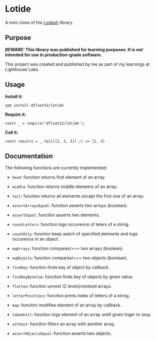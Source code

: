 # Lotide

A mini clone of the [Lodash](https://lodash.com) library.

## Purpose

**_BEWARE:_ This library was published for learning purposes. It is _not_ intended for use in production-grade software.**

This project was created and published by me as part of my learnings at Lighthouse Labs. 

## Usage

**Install it:**

`npm install @float32/lotide`

**Require it:**

`const _ = require('@float32/lotide');`

**Call it:**

`const results = _.tail([1, 2, 3]) // => [2, 3]`

## Documentation

The following functions are currently implemented:
  * `head`: function returns first element of an array.

  * `middle`: funciton returns middle elemetns of an array.

  * `tail`: funciton returns all elements except the first one of an array.

  * `assertArraysEqual`: function asserts two arrays (boolean).

  * `assertEqual`: function asserts two elements.

  * `countLetters`: function logs occurence of leters of a string.

  * `countOnly`:    function keep watch of specified elements and logs occurence in an object.

  * `eqArrays`: function compares/=== two arrays (boolean).

  * `eqObjects`: funciton compares/=== two objects (boolean).

  * `findKey`: funciton finds key of object by callback.

  * `findKeyByValue`: funciton finds key of objects by given value.

  * `flatten`: funciton unnest (2 levels)nesteed arrays.

  * `letterPositions`: funciton prints index of letters of a string.

  * `map`: funciton modifies element of an array by callback.

  * `takeUntil`: funciton logs element of an array untill given triger to stop.

  * `without`: funciton filters an array with another array.

  * `assertObjectsEqual`: function asserts two objects.
